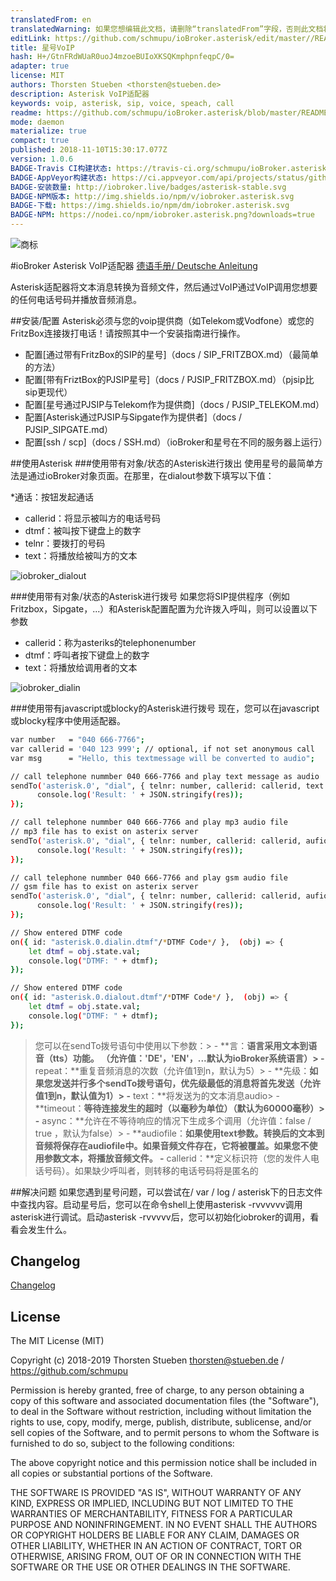 ```yaml
---
translatedFrom: en
translatedWarning: 如果您想编辑此文档，请删除“translatedFrom”字段，否则此文档将再次自动翻译
editLink: https://github.com/schmupu/ioBroker.asterisk/edit/master//README.md
title: 星号VoIP
hash: H+/GtnFRdWUaR0uoJ4mzoeBUIoXKSQKmphpnfeqpC/0=
adapter: true
license: MIT
authors: Thorsten Stueben <thorsten@stueben.de>
description: Asterisk VoIP适配器
keywords: voip, asterisk, sip, voice, speach, call
readme: https://github.com/schmupu/ioBroker.asterisk/blob/master/README.md
mode: daemon
materialize: true
compact: true
published: 2018-11-10T15:30:17.077Z
version: 1.0.6
BADGE-Travis CI构建状态: https://travis-ci.org/schmupu/ioBroker.asterisk.svg?branch=master
BADGE-AppVeyor构建状态: https://ci.appveyor.com/api/projects/status/github/schmupu/ioBroker.asterisk?branch=master&svg=true
BADGE-安装数量: http://iobroker.live/badges/asterisk-stable.svg
BADGE-NPM版本: http://img.shields.io/npm/v/iobroker.asterisk.svg
BADGE-下载: https://img.shields.io/npm/dm/iobroker.asterisk.svg
BADGE-NPM: https://nodei.co/npm/iobroker.asterisk.png?downloads=true
---
```

![商标](zh-cn/adapterref/iobroker.asterisk/../../../en/adapterref/iobroker.asterisk/admin/asterisk.png)


#ioBroker Asterisk VoIP适配器
[德语手册/ Deutsche Anleitung](README_DE.md)

Asterisk适配器将文本消息转换为音频文件，然后通过VoIP通过VoIP调用您想要的任何电话号码并播放音频消息。

##安装/配置
Asterisk必须与您的voip提供商（如Telekom或Vodfone）或您的FritzBox连接拨打电话！请按照其中一个安装指南进行操作。

 - 配置[通过带有FritzBox的SIP的星号]（docs / SIP_FRITZBOX.md）（最简单的方法）
 - 配置[带有FriztBox的PJSIP星号]（docs / PJSIP_FRITZBOX.md）（pjsip比sip更现代）
 - 配置[星号通过PJSIP与Telekom作为提供商]（docs / PJSIP_TELEKOM.md）
 - 配置[Asterisk通过PJSIP与Sipgate作为提供者]（docs / PJSIP_SIPGATE.md）
 - 配置[ssh / scp]（docs / SSH.md）（ioBroker和星号在不同的服务器上运行）

##使用Asterisk
###使用带有对象/状态的Asterisk进行拨出
使用星号的最简单方法是通过ioBroker对象页面。在那里，在dialout参数下填写以下值：

*通话：按钮发起通话
* callerid：将显示被叫方的电话号码
* dtmf：被叫按下键盘上的数字
* telnr：要拨打的号码
* text：将播放给被叫方的文本

![iobroker_dialout](zh-cn/adapterref/iobroker.asterisk/../../../en/adapterref/iobroker.asterisk/docs/iobroker_dialout.png)

###使用带有对象/状态的Asterisk进行拨号
如果您将SIP提供程序（例如Fritzbox，Sipgate，...）和Asterisk配置配置为允许拨入呼叫，则可以设置以下参数

* callerid：称为asteriks的telephonenumber
* dtmf：呼叫者按下键盘上的数字
* text：将播放给调用者的文本

![iobroker_dialin](zh-cn/adapterref/iobroker.asterisk/../../../en/adapterref/iobroker.asterisk/docs/iobroker_dialin.png)

###使用带有javascript或blocky的Asterisk进行拨号
现在，您可以在javascript或blocky程序中使用适配器。

```sh
var number   = "040 666-7766";
var callerid = '040 123 999'; // optional, if not set anonymous call
var msg      = "Hello, this textmessage will be converted to audio";

// call telephone nummber 040 666-7766 and play text message as audio
sendTo('asterisk.0', "dial", { telnr: number, callerid: callerid, text:  msg},  (res) => {
      console.log('Result: ' + JSON.stringify(res));
});

// call telephone nummber 040 666-7766 and play mp3 audio file
// mp3 file has to exist on asterix server
sendTo('asterisk.0', "dial", { telnr: number, callerid: callerid, aufiofile: '/tmp/audio.mp3'},  (res) => {
      console.log('Result: ' + JSON.stringify(res));
});

// call telephone nummber 040 666-7766 and play gsm audio file
// gsm file has to exist on asterix server
sendTo('asterisk.0', "dial", { telnr: number, callerid: callerid, aufiofile: '/tmp/audio.gsm'},  (res) => {
      console.log('Result: ' + JSON.stringify(res));
});

// Show entered DTMF code
on({ id: "asterisk.0.dialin.dtmf"/*DTMF Code*/ },  (obj) => {
    let dtmf = obj.state.val;
    console.log("DTMF: " + dtmf);
});

// Show entered DTMF code
on({ id: "asterisk.0.dialout.dtmf"/*DTMF Code*/ },  (obj) => {
    let dtmf = obj.state.val;
    console.log("DTMF: " + dtmf);
});

```

>您可以在sendTo拨号语句中使用以下参数：> - **言：**语言采用文本到语音（tts）功能。 （允许值：'DE'，'EN'，...默认为ioBroker系统语言）> -** repeat：**重复音频消息的次数（允许值1到n，默认为5）> - **先级：**如果您发送并行多个sendTo拨号语句，优先级最低的消息将首先发送（允许值1到n，默认值为1）> -** text：**将发送为的文本消息audio> - **timeout：**等待连接发生的超时（以毫秒为单位）（默认为60000毫秒）> -** async：**允许在不等待响应的情况下生成多个调用（允许值：false / true ，默认为false）> - **audiofile：**如果使用text参数。转换后的文本到音频将保存在audiofile中。如果音频文件存在，它将被覆盖。如果您不使用参数文本，将播放音频文件。
> -** callerid：**定义标识符（您的发件人电话号码）。如果缺少呼叫者，则转移的电话号码将是匿名的

##解决问题
如果您遇到星号问题，可以尝试在/ var / log / asterisk下的日志文件中查找内容。启动星号后，您可以在命令shell上使用asterisk -rvvvvvv调用asterisk进行调试。启动asterisk -rvvvvv后，您可以初始化iobroker的调用，看看会发生什么。

## Changelog

[Changelog](CHANGELOG.md)

## License
The MIT License (MIT)

Copyright (c) 2018-2019 Thorsten Stueben <thorsten@stueben.de> / <https://github.com/schmupu>

Permission is hereby granted, free of charge, to any person obtaining a copy
of this software and associated documentation files (the "Software"), to deal
in the Software without restriction, including without limitation the rights
to use, copy, modify, merge, publish, distribute, sublicense, and/or sell
copies of the Software, and to permit persons to whom the Software is
furnished to do so, subject to the following conditions:

The above copyright notice and this permission notice shall be included in
all copies or substantial portions of the Software.

THE SOFTWARE IS PROVIDED "AS IS", WITHOUT WARRANTY OF ANY KIND, EXPRESS OR
IMPLIED, INCLUDING BUT NOT LIMITED TO THE WARRANTIES OF MERCHANTABILITY,
FITNESS FOR A PARTICULAR PURPOSE AND NONINFRINGEMENT. IN NO EVENT SHALL THE
AUTHORS OR COPYRIGHT HOLDERS BE LIABLE FOR ANY CLAIM, DAMAGES OR OTHER
LIABILITY, WHETHER IN AN ACTION OF CONTRACT, TORT OR OTHERWISE, ARISING FROM,
OUT OF OR IN CONNECTION WITH THE SOFTWARE OR THE USE OR OTHER DEALINGS IN
THE SOFTWARE.